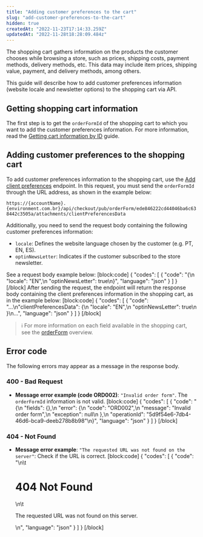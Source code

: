 ```yaml
---
title: "Adding customer preferences to the cart"
slug: "add-customer-preferences-to-the-cart"
hidden: true
createdAt: "2022-11-23T17:14:33.259Z"
updatedAt: "2022-11-28t18:28:09.484z"
---
```


The shopping cart gathers information on the products the customer chooses while browsing a store, such as prices, shipping costs, payment methods, delivery methods, etc. This data may include item prices, shipping value, payment, and delivery methods, among others.

This guide will describe how to add customer preferences information (website locale and newsletter options) to the shopping cart via API.

## Getting shopping cart information

The first step is to get the `orderFormId` of the shopping cart to which you want to add the customer preferences information. For more information, read the [Getting cart information by ID](https://developers.vtex.com/docs/guides/get-cart-information-by-id) guide.

## Adding customer preferences to the shopping cart

To add customer preferences information to the shopping cart, use the [Add client preferences](https://developers.vtex.com/docs/api-reference/checkout-api#post-/api/checkout/pub/orderForm/-orderFormId-/attachments/clientPreferencesData) endpoint. In this request, you must send the `orderFormId` through the URL address, as shown in the example below:

`https://{accountName}.{environment.com.br}/api/checkout/pub/orderForm/ede846222cd44046ba6c638442c3505a/attachments/clientPreferencesData`

Additionally, you need to send the request body containing the following customer preferences information:

- `locale`: Defines the website language chosen by the customer (e.g. PT, EN, ES).
- `optinNewsLetter`: Indicates if the customer subscribed to the store newsletter.

See a request body example below: [block:code]
{ "codes": [
    { "code": "{\n     \"locale\": \"EN\",\n     \"optinNewsLetter\": true\n}", "language": "json" } ] } [/block] After sending the request, the endpoint will return the response body containing the client preferences information in the shopping cart, as in the example below: [block:code]
{ "codes": [
    { "code": "...\n\"clientPreferencesData\": {\n        \"locale\": \"EN\",\n        \"optinNewsLetter\": true\n    }\n...", "language": "json" } ] } [/block]

> ℹ️️ For more information on each field available in the shopping cart, see the [orderForm](https://developers.vtex.com/docs/guides/orderform-fields) overview.

## Error code

The following errors may appear as a message in the response body.

### 400 - Bad Request

- **Message error example (code ORD002)**: `"Invalid order form"`. The `orderFormId` information is not valid. [block:code]
{ "codes": [
  { "code": "{\n    \"fields\": {},\n    \"error\": {\n        \"code\": \"ORD002\",\n        \"message\": \"Invalid order form\",\n        \"exception\": null\n    },\n    \"operationId\": \"5d9f54e6-7db4-46d6-bca9-deeb278b8b98\"\n}", "language": "json" } ] } [/block]

### 404 - Not Found

- **Message error example**: `"The requested URL was not found on the server"`: Check if the URL is correct. [block:code]
{
"codes": [
  {
    "code": "<body>\n\t<h1>404 Not Found</h1>\n\t<p>The requested URL was not found on this server.</p>\n</body>",
    "language": "json"
  }
] } [/block]